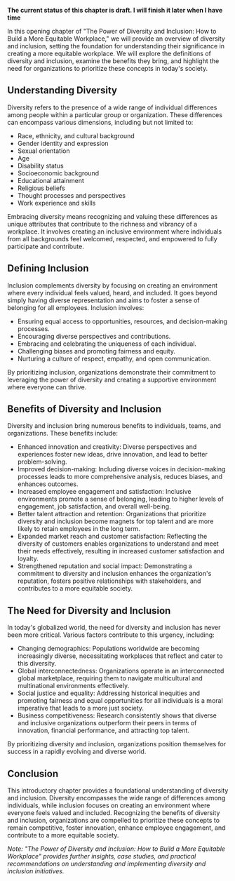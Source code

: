 **The current status of this chapter is draft. I will finish it later when I have time**

In this opening chapter of "The Power of Diversity and Inclusion: How to Build a More Equitable Workplace," we will provide an overview of diversity and inclusion, setting the foundation for understanding their significance in creating a more equitable workplace. We will explore the definitions of diversity and inclusion, examine the benefits they bring, and highlight the need for organizations to prioritize these concepts in today's society.

Understanding Diversity
-----------------------

Diversity refers to the presence of a wide range of individual differences among people within a particular group or organization. These differences can encompass various dimensions, including but not limited to:

* Race, ethnicity, and cultural background
* Gender identity and expression
* Sexual orientation
* Age
* Disability status
* Socioeconomic background
* Educational attainment
* Religious beliefs
* Thought processes and perspectives
* Work experience and skills

Embracing diversity means recognizing and valuing these differences as unique attributes that contribute to the richness and vibrancy of a workplace. It involves creating an inclusive environment where individuals from all backgrounds feel welcomed, respected, and empowered to fully participate and contribute.

Defining Inclusion
------------------

Inclusion complements diversity by focusing on creating an environment where every individual feels valued, heard, and included. It goes beyond simply having diverse representation and aims to foster a sense of belonging for all employees. Inclusion involves:

* Ensuring equal access to opportunities, resources, and decision-making processes.
* Encouraging diverse perspectives and contributions.
* Embracing and celebrating the uniqueness of each individual.
* Challenging biases and promoting fairness and equity.
* Nurturing a culture of respect, empathy, and open communication.

By prioritizing inclusion, organizations demonstrate their commitment to leveraging the power of diversity and creating a supportive environment where everyone can thrive.

Benefits of Diversity and Inclusion
-----------------------------------

Diversity and inclusion bring numerous benefits to individuals, teams, and organizations. These benefits include:

* Enhanced innovation and creativity: Diverse perspectives and experiences foster new ideas, drive innovation, and lead to better problem-solving.
* Improved decision-making: Including diverse voices in decision-making processes leads to more comprehensive analysis, reduces biases, and enhances outcomes.
* Increased employee engagement and satisfaction: Inclusive environments promote a sense of belonging, leading to higher levels of engagement, job satisfaction, and overall well-being.
* Better talent attraction and retention: Organizations that prioritize diversity and inclusion become magnets for top talent and are more likely to retain employees in the long term.
* Expanded market reach and customer satisfaction: Reflecting the diversity of customers enables organizations to understand and meet their needs effectively, resulting in increased customer satisfaction and loyalty.
* Strengthened reputation and social impact: Demonstrating a commitment to diversity and inclusion enhances the organization's reputation, fosters positive relationships with stakeholders, and contributes to a more equitable society.

The Need for Diversity and Inclusion
------------------------------------

In today's globalized world, the need for diversity and inclusion has never been more critical. Various factors contribute to this urgency, including:

* Changing demographics: Populations worldwide are becoming increasingly diverse, necessitating workplaces that reflect and cater to this diversity.
* Global interconnectedness: Organizations operate in an interconnected global marketplace, requiring them to navigate multicultural and multinational environments effectively.
* Social justice and equality: Addressing historical inequities and promoting fairness and equal opportunities for all individuals is a moral imperative that leads to a more just society.
* Business competitiveness: Research consistently shows that diverse and inclusive organizations outperform their peers in terms of innovation, financial performance, and attracting top talent.

By prioritizing diversity and inclusion, organizations position themselves for success in a rapidly evolving and diverse world.

Conclusion
----------

This introductory chapter provides a foundational understanding of diversity and inclusion. Diversity encompasses the wide range of differences among individuals, while inclusion focuses on creating an environment where everyone feels valued and included. Recognizing the benefits of diversity and inclusion, organizations are compelled to prioritize these concepts to remain competitive, foster innovation, enhance employee engagement, and contribute to a more equitable society.

*Note: "The Power of Diversity and Inclusion: How to Build a More Equitable Workplace" provides further insights, case studies, and practical recommendations on understanding and implementing diversity and inclusion initiatives.*
